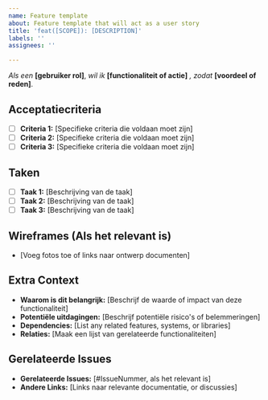 ```yaml
---
name: Feature template
about: Feature template that will act as a user story
title: 'feat([SCOPE]): [DESCRIPTION]'
labels: ''
assignees: ''

---
```


<!--
Beschrijf de functionaliteit vanuit het perspectief van de gebruiker.
-->
_Als een_ **[gebruiker rol]**, _wil ik_ **[functionaliteit of actie]** _, zodat_ **[voordeel of reden]**.

## Acceptatiecriteria

<!--
Definieer de criteria die af moeten zijn om de functionaliteit als vervuld te zien. Gebruik checkboxes for duidelijkheid.
-->

- [ ] **Criteria 1:** [Specifieke criteria die voldaan moet zijn]
- [ ] **Criteria 2:** [Specifieke criteria die voldaan moet zijn]
- [ ] **Criteria 3:** [Specifieke criteria die voldaan moet zijn]

## Taken  

<!--  
Verdeel de feature in uitvoerbare taken. Gebruik selectievakjes om de voortgang te volgen.  
-->  

- [ ] **Taak 1:** [Beschrijving van de taak]  
- [ ] **Taak 2:** [Beschrijving van de taak]  
- [ ] **Taak 3:** [Beschrijving van de taak]  

## Wireframes (Als het relevant is)

<!--
Voeg relevante ontwerp materiaal toe zoals wireframes.
-->

- [Voeg fotos toe of links naar ontwerp documenten]

## Extra Context

<!--
Geef extra informatie of context over de functionaliteit
-->

- **Waarom is dit belangrijk:** [Beschrijf de waarde of impact van deze functionaliteit]
- **Potentiële uitdagingen:** [Beschrijf potentiële risico's of belemmeringen]
- **Dependencies:** [List any related features, systems, or libraries]
- **Relaties:** [Maak een lijst van gerelateerde functionaliteiten]

## Gerelateerde Issues

<!--
Link naar gerelateerde GitHub issues, pull requests of iets anders.
-->

- **Gerelateerde Issues:** [#IssueNummer, als het relevant is]
- **Andere Links:** [Links naar relevante documentatie, or discussies]
